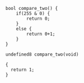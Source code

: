```source
bool compare_two() {
	if(255 & 0) {
		return 0;
	}
	else {
		return 0+1;
	}
}
```

```Ghidra
undefined8 compare_two(void)

{
  return 1;
}
```